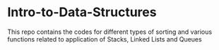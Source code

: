 # Intro-to-Data-Structures

This repo contains the codes for different types of sorting and various functions related to application of Stacks, Linked Lists and Queues
